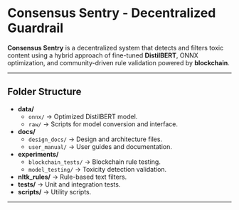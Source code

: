 # **Consensus Sentry - Decentralized Guardrail**

**Consensus Sentry** is a decentralized system that detects and filters toxic content using a hybrid approach of fine-tuned **DistilBERT**, ONNX optimization, and community-driven rule validation powered by **blockchain**.

---

## **Folder Structure**
- **data/**
  - `onnx/` → Optimized DistilBERT model.
  - `raw/` → Scripts for model conversion and interface.
- **docs/**
  - `design_docs/` → Design and architecture files.
  - `user_manual/` → User guides and documentation.
- **experiments/**
  - `blockchain_tests/` → Blockchain rule testing.
  - `model_testing/` → Toxicity detection validation.
- **nltk_rules/** → Rule-based text filters.
- **tests/** → Unit and integration tests.
- **scripts/** → Utility scripts.

---

